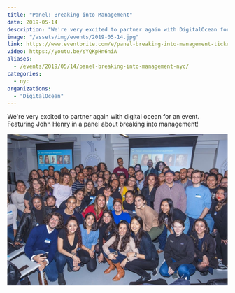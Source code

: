 ```yaml
---
title: "Panel: Breaking into Management"
date: 2019-05-14
description: "We're very excited to partner again with DigitalOcean for an event. Featuring John Henry in a panel about breaking into management!"
image: "/assets/img/events/2019-05-14.jpg"
link: https://www.eventbrite.com/e/panel-breaking-into-management-tickets-60380011239
video: https://youtu.be/sYQKpHn6niA
aliases:
  - /events/2019/05/14/panel-breaking-into-management-nyc/
categories:
  - nyc
organizations:
  - "DigitalOcean"
---
```


We're very excited to partner again with digital ocean for an event. Featuring John Henry in a panel about breaking into management!

![Group Photo](/assets/img/events/2019-05-14-group-photo.jpg)
